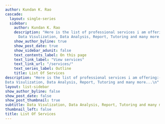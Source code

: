 ```yaml
---
author: Kundan K. Rao
cascade:
  layout: single-series
  sidebar:
    author: Kundan K. Rao
    description: "Here is the list of professional services i am offering:-\n
      Data Visulization, Data Analysis, Report, Tutoring and many more...\n"
    show_author_byline: true
    show_post_date: true
    show_sidebar_adunit: false
    text_contents_label: On this page
    text_link_label: "View services"
    text_link_url: "/services/"
    text_series_label: Outline
    title: List Of Services
description: "Here is the list of professional services i am offering:-\n
Data Visulization, Data Analysis, Report, Tutoring and many more...\n"
layout: list-sidebar
show_author_byline: false
show_post_date: false
show_post_thumbnail: true
subtitle: Data Visulization, Data Analysis, Report, Tutoring and many more...
thumbnail_left: false
title: List Of Services
---
```

